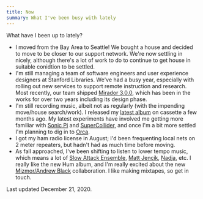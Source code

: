 ```yaml
---
title: Now
summary: What I've been busy with lately
---
```


What have I been up to lately?

* I moved from the Bay Area to Seattle! We bought a house and decided to move to be closer to our support network. We're now settling in nicely, although there's a lot of work to do to continue to get house in suitable conidtion to be settled.
* I'm still managing a team of software engineers and user experience designers at Stanford Libraries. We've had a busy year, especially with rolling out new services to support remote instruction and research. Most recently, our team shipped [Mirador 3.0.0](https://library.stanford.edu/blogs/digital-library-blog/2020/11/mirador-v300-released), which has been in the works for over two years including its design phase.
* I'm still recording music, albeit not as regularly (with the impending move/house search/work). I released my [latest album](https://blacktent.bandcamp.com/) on cassette a few months ago. My latest experiments have involved me getting more familiar with [Sonic Pi](https://sonic-pi.net/) and [SuperCollider](https://supercollider.github.io/), and once I'm a bit more settled I'm planning to dig in to [Orca](https://100r.co/site/orca.html).
* I got my ham radio license in August; I'd been frequenting local nets on 2 meter repeaters, but hadn't had as much time before moving.
* As fall approached, I've been shifting to listen to lower tempo music, which means a lot of [Slow Attack Ensemble](https://slowattackensemble.bandcamp.com/), [Matt Jencik](https://mattjencik.bandcamp.com/album/dream-character), [Nadja](https://nadjaluv.tumblr.com/), etc. I really like the new Hum album, and I'm really excited about the new [Mizmor/Andrew Black](https://gileadmedia.bandcamp.com/album/dialetheia) collaboration. I like making mixtapes, so get in touch.

Last updated December 21, 2020.
